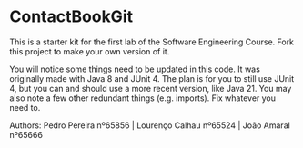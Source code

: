 # ContactBookGit
This is a starter kit for the first lab of the Software Engineering Course.
Fork this project to make your own version of it.

You will notice some things need to be updated in this code. It was originally made with Java 8 and JUnit 4. The plan is for you to still use JUnit 4, but you can and should use a more recent version, like Java 21. You may also note a few other redundant things (e.g. imports). Fix whatever you need to.

Authors: Pedro Pereira nº65856 | Lourenço Calhau nº65524 | João Amaral nº65666
